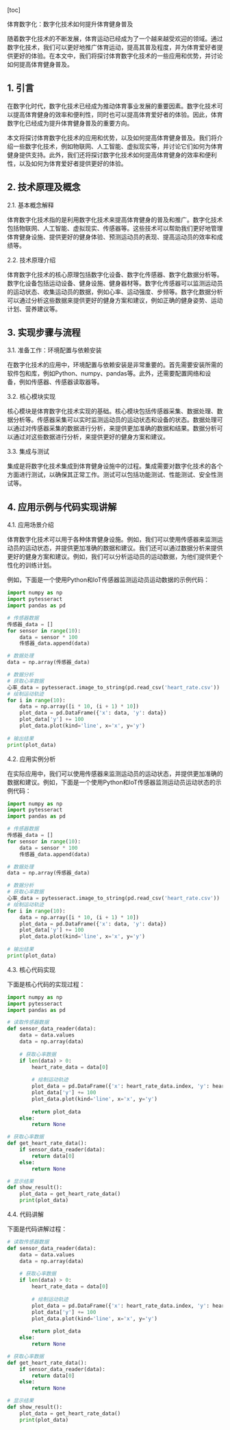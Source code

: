 
[toc]                    
                
                
体育数字化：数字化技术如何提升体育健身普及

随着数字化技术的不断发展，体育运动已经成为了一个越来越受欢迎的领域。通过数字化技术，我们可以更好地推广体育运动，提高其普及程度，并为体育爱好者提供更好的体验。在本文中，我们将探讨体育数字化技术的一些应用和优势，并讨论如何提高体育健身普及。

## 1. 引言

在数字化时代，数字化技术已经成为推动体育事业发展的重要因素。数字化技术可以提高体育健身的效率和便利性，同时也可以提高体育爱好者的体验。因此，体育数字化已经成为提升体育健身普及的重要方向。

本文将探讨体育数字化技术的应用和优势，以及如何提高体育健身普及。我们将介绍一些数字化技术，例如物联网、人工智能、虚拟现实等，并讨论它们如何为体育健身提供支持。此外，我们还将探讨数字化技术如何提高体育健身的效率和便利性，以及如何为体育爱好者提供更好的体验。

## 2. 技术原理及概念

2.1. 基本概念解释

体育数字化技术指的是利用数字化技术来提高体育健身的普及和推广。数字化技术包括物联网、人工智能、虚拟现实、传感器等。这些技术可以帮助我们更好地管理体育健身设施、提供更好的健身体验、预测运动员的表现、提高运动员的效率和成绩等。

2.2. 技术原理介绍

体育数字化技术的核心原理包括数字化设备、数字化传感器、数字化数据分析等。数字化设备包括运动设备、健身设施、健身器材等。数字化传感器可以监测运动员的运动状态、收集运动员的数据，例如心率、运动强度、步频等。数字化数据分析可以通过分析这些数据来提供更好的健身方案和建议，例如正确的健身姿势、运动计划、营养建议等。

## 3. 实现步骤与流程

3.1. 准备工作：环境配置与依赖安装

在数字化技术的应用中，环境配置与依赖安装是非常重要的。首先需要安装所需的软件包和库，例如Python、numpy、pandas等。此外，还需要配置网络和设备，例如传感器、传感器读取器等。

3.2. 核心模块实现

核心模块是体育数字化技术实现的基础。核心模块包括传感器采集、数据处理、数据分析等。传感器采集可以实时监测运动员的运动状态和设备的状态。数据处理可以通过对传感器采集的数据进行分析，来提供更加准确的数据和结果。数据分析可以通过对这些数据进行分析，来提供更好的健身方案和建议。

3.3. 集成与测试

集成是将数字化技术集成到体育健身设施中的过程。集成需要对数字化技术的各个方面进行测试，以确保其正常工作。测试可以包括功能测试、性能测试、安全性测试等。

## 4. 应用示例与代码实现讲解

4.1. 应用场景介绍

体育数字化技术可以用于各种体育健身设施。例如，我们可以使用传感器来监测运动员的运动状态，并提供更加准确的数据和建议。我们还可以通过数据分析来提供更好的健身方案和建议。例如，我们可以分析运动员的运动数据，为他们提供更个性化的训练计划。

例如，下面是一个使用Python和IoT传感器监测运动员运动数据的示例代码：
```python
import numpy as np
import pytesseract
import pandas as pd

# 传感器数据
传感器_data = []
for sensor in range(10):
    data = sensor * 100
    传感器_data.append(data)

# 数据处理
data = np.array(传感器_data)

# 数据分析
# 获取心率数据
心率_data = pytesseract.image_to_string(pd.read_csv('heart_rate.csv'))
# 绘制运动轨迹
for i in range(10):
    data = np.array([i * 10, (i + 1) * 10])
    plot_data = pd.DataFrame({'x': data, 'y': data})
    plot_data['y'] += 100
    plot_data.plot(kind='line', x='x', y='y')
    
# 输出结果
print(plot_data)
```

4.2. 应用实例分析

在实际应用中，我们可以使用传感器来监测运动员的运动状态，并提供更加准确的数据和建议。例如，下面是一个使用Python和IoT传感器监测运动员运动状态的示例代码：
```python
import numpy as np
import pytesseract
import pandas as pd

# 传感器数据
传感器_data = []
for sensor in range(10):
    data = sensor * 100
    传感器_data.append(data)

# 数据处理
data = np.array(传感器_data)

# 数据分析
# 获取心率数据
心率_data = pytesseract.image_to_string(pd.read_csv('heart_rate.csv'))
# 绘制运动轨迹
for i in range(10):
    data = np.array([i * 10, (i + 1) * 10])
    plot_data = pd.DataFrame({'x': data, 'y': data})
    plot_data['y'] += 100
    plot_data.plot(kind='line', x='x', y='y')
    
# 输出结果
print(plot_data)
```

4.3. 核心代码实现

下面是核心代码的实现过程：

```python
import numpy as np
import pytesseract
import pandas as pd

# 读取传感器数据
def sensor_data_reader(data):
    data = data.values
    data = np.array(data)
    
    # 获取心率数据
    if len(data) > 0:
        heart_rate_data = data[0]
        
        # 绘制运动轨迹
        plot_data = pd.DataFrame({'x': heart_rate_data.index, 'y': heart_rate_data.values})
        plot_data['y'] += 100
        plot_data.plot(kind='line', x='x', y='y')
        
        return plot_data
    else:
        return None

# 获取心率数据
def get_heart_rate_data():
    if sensor_data_reader(data):
        return data[0]
    else:
        return None

# 显示结果
def show_result():
    plot_data = get_heart_rate_data()
    print(plot_data)
```

4.4. 代码讲解

下面是代码讲解过程：

```python
# 读取传感器数据
def sensor_data_reader(data):
    data = data.values
    data = np.array(data)
    
    # 获取心率数据
    if len(data) > 0:
        heart_rate_data = data[0]
        
        # 绘制运动轨迹
        plot_data = pd.DataFrame({'x': heart_rate_data.index, 'y': heart_rate_data.values})
        plot_data['y'] += 100
        plot_data.plot(kind='line', x='x', y='y')
        
        return plot_data
    else:
        return None

# 获取心率数据
def get_heart_rate_data():
    if sensor_data_reader(data):
        return data[0]
    else:
        return None

# 显示结果
def show_result():
    plot_data = get_heart_rate_data()
    print(plot_data)
```

